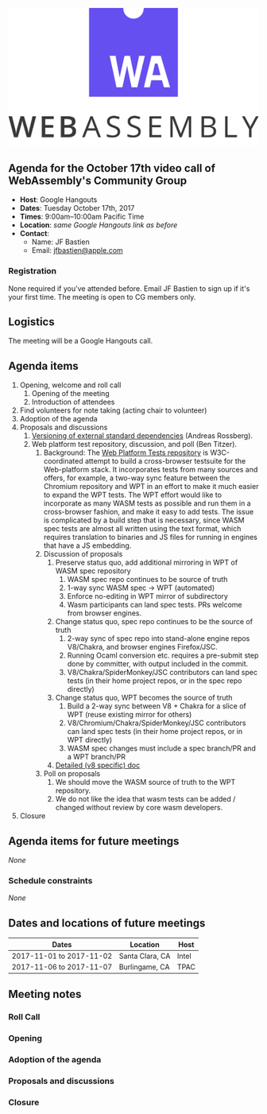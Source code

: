 ![WebAssembly logo](/images/WebAssembly.png)

## Agenda for the October 17th video call of WebAssembly's Community Group

- **Host**: Google Hangouts
- **Dates**: Tuesday October 17th, 2017
- **Times**: 9:00am–10:00am Pacific Time
- **Location**: *same Google Hangouts link as before*
- **Contact**:
    - Name: JF Bastien
    - Email: jfbastien@apple.com

### Registration

None required if you've attended before. Email JF Bastien to sign up if it's
your first time. The meeting is open to CG members only.

## Logistics

The meeting will be a Google Hangouts call.

## Agenda items

1. Opening, welcome and roll call
    1. Opening of the meeting
    1. Introduction of attendees
1. Find volunteers for note taking (acting chair to volunteer)
1. Adoption of the agenda
1. Proposals and discussions
    1. [Versioning of external standard dependencies](https://github.com/WebAssembly/spec/issues/566) (Andreas Rossberg).
    1. Web platform test repository, discussion, and poll (Ben Titzer).
       1. Background: The [Web Platform Tests repository](https://github.com/w3c/web-platform-tests) is W3C-coordinated attempt to build a cross-browser testsuite for the Web-platform stack. It incorporates tests from many sources and offers, for example, a two-way sync feature between the Chromium repository and WPT in an effort to make it much easier to expand the WPT tests. The WPT effort would like to incorporate as many WASM tests as possible and run them in a cross-browser fashion, and make it easy to add tests.
       The issue is complicated by a build step that is necessary, since WASM spec tests are almost all written using the text format, which requires translation to binaries and JS files for running in engines that have a JS embedding.
       1. Discussion of proposals
           1. Preserve status quo, add additional mirroring in WPT of WASM spec repository
              1. WASM spec repo continues to be source of truth
              1. 1-way sync WASM spec -> WPT (automated)
              1. Enforce no-editing in WPT mirror of subdirectory
              1. Wasm participants can land spec tests. PRs welcome from browser engines.
           1. Change status quo, spec repo continues to be the source of truth
              1. 2-way sync of spec repo into stand-alone engine repos V8/Chakra, and browser engines Firefox/JSC.
              1. Running Ocaml conversion etc. requires a pre-submit step done by committer, with output included in the commit.
              1. V8/Chakra/SpiderMonkey/JSC contributors can land spec tests (in their home project repos, or in the spec repo directly)
           1. Change status quo, WPT becomes the source of truth
              1. Build a 2-way sync between V8 + Chakra for a slice of WPT (reuse existing mirror for others)
              1. V8/Chromium/Chakra/SpiderMonkey/JSC contributors can land spec tests (in their home project repos, or in WPT directly)
              1. WASM spec changes must include a spec branch/PR and a WPT branch/PR
           1. [Detailed (v8 specific) doc](https://docs.google.com/document/d/1FEjBpsIj1vu5ZUJI6ki6xKBFIijxlPj_rQmsucMMQrg/edit#)
       1. Poll on proposals
           1. We should move the WASM source of truth to the WPT repository.
           1. We do not like the idea that wasm tests can be added / changed without review by core wasm developers.
1. Closure

## Agenda items for future meetings

*None*

### Schedule constraints

*None*

## Dates and locations of future meetings

| Dates                    | Location          | Host       |
|--------------------------|-------------------|------------|
| 2017-11-01 to 2017-11-02 | Santa Clara, CA   | Intel      |
| 2017-11-06 to 2017-11-07 | Burlingame, CA    | TPAC       |

## Meeting notes

### Roll Call

### Opening

### Adoption of the agenda

### Proposals and discussions

### Closure
